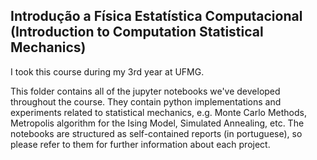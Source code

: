 ## Introdução a Física Estatística Computacional (Introduction to Computation Statistical Mechanics)
I took this course during my 3rd year at UFMG.

This folder contains all of the jupyter notebooks we've developed throughout the course. They contain python implementations and experiments related to statistical mechanics, e.g. Monte Carlo Methods, Metropolis algorithm for the Ising Model, Simulated Annealing, etc. The notebooks are structured as self-contained reports (in portuguese), so please refer to them for further information about each project.